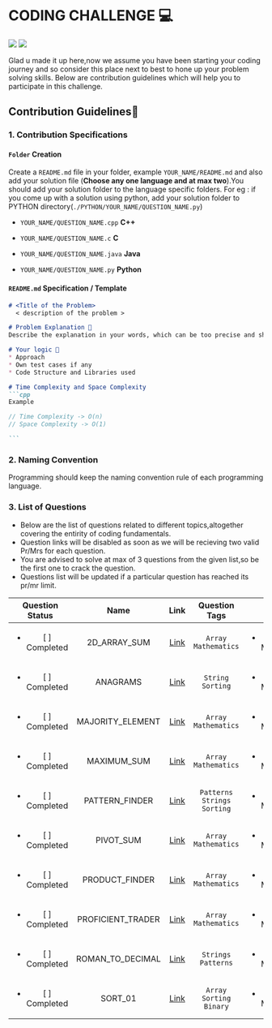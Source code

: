 # CODING CHALLENGE 💻
<a href="https://github.com/SpectrumOUTR-B/HacktoberFest-2025/tree/main/coding_freshmen
"><img src="https://img.shields.io/badge/Coding%20-Challenge-blue.svg"/></a>
<a href="https://github.com/SpectrumOUTR-B/HacktoberFest-2025/tree/main/coding_freshmen
"><img src="https://img.shields.io/badge/Problem%20-Solving-purple.svg"/></a>

Glad u made it up here,now we assume you have been starting your coding journey and so consider this place next to best to hone up your problem solving skills.
Below are contribution guidelines which will help you to participate in this challenge.


## Contribution Guidelines📃

### 1. Contribution Specifications

#### `Folder` Creation
Create a `README.md` file in your folder, example `YOUR_NAME/README.md` and also add your solution file
(**Choose any one language and at max two**).You should add your solution folder to the language specific folders.
For eg : if you come up with a solution using python, add your solution folder to PYTHON directory(`./PYTHON/YOUR_NAME/QUESTION_NAME.py`) 

- `YOUR_NAME/QUESTION_NAME.cpp` **C++**

- `YOUR_NAME/QUESTION_NAME.c` **C** 

- `YOUR_NAME/QUESTION_NAME.java`  **Java**

-  `YOUR_NAME/QUESTION_NAME.py` **Python**


#### `README.md` Specification / Template
````markdown
# <Title of the Problem>
  < description of the problem >

# Problem Explanation 🚀
Describe the explanation in your words, which can be too precise and short. 

# Your logic 🤯
* Approach
* Own test cases if any
* Code Structure and Libraries used

# Time Complexity and Space Complexity
```cpp
Example 

// Time Complexity -> O(n)
// Space Complexity -> O(1)

```
````

### 2. Naming Convention

Programming should keep the naming convention rule of each programming language.



### 3. List of Questions

* Below are the list of questions related to different topics,altogether covering the entirity of coding fundamentals.
* Question links will be disabled as soon as we will be recieving two valid Pr/Mrs for each question.
* You are advised to solve at max of 3 questions from the given list,so be the first one to crack the question.
* Questions list will be updated if a particular question has reached its pr/mr limit.

| Question Status | Name         | Link     | Question Tags | C | C++ | Java | Python |
| :---------------: | :---------------: | :---------------: | :---------------: | :---------------: | :---------------: | :---------------: | :---------------: |
| <ul><li>[ ] Completed</li></ul> | 2D_ARRAY_SUM      | [Link](https://drive.google.com/file/d/1gVeQRzMZrGXtFGpAVtfBv56GXVIt4Pjf/view) | `Array` `Mathematics` | <ul><li>[ ] Merged</li></ul> | <ul><li>[ ] Merged</li></ul> | <ul><li>[ ] Merged</li></ul> | <ul><li>[X] Merged</li></ul> |
| <ul><li>[ ] Completed</li></ul> | ANAGRAMS | [Link](https://drive.google.com/file/d/1tmnXbLeVbIjcZihdXgUGxzLiFOgD4-Gs/view?usp=sharing) | `String` `Sorting` | <ul><li>[ ] Merged</li></ul> | <ul><li>[ ] Merged</li></ul> | <ul><li>[ ] Merged</li></ul> | <ul><li>[ ] Merged</li></ul> |
| <ul><li>[ ] Completed</li></ul> | MAJORITY_ELEMENT | [Link](https://drive.google.com/file/d/1E4q1RX536unm_SE7xVehQ1dw4c3HGs2M/view?usp=sharing) | `Array` `Mathematics`| <ul><li>[ ] Merged</li></ul> | <ul><li>[ ] Merged</li></ul> | <ul><li>[ ] Merged</li></ul> | <ul><li>[X] Merged</li></ul> |
| <ul><li>[ ] Completed</li></ul> | MAXIMUM_SUM | [Link](https://drive.google.com/file/d/1V1LbMO1KkrZEArrYrp-Ar9Ii4JXGGzAv/view) | `Array` `Mathematics` | <ul><li>[ ] Merged</li></ul> | <ul><li>[ ] Merged</li></ul> | <ul><li>[ ] Merged</li></ul> | <ul><li>[ ] Merged</li></ul> |
| <ul><li>[ ] Completed</li></ul> | PATTERN_FINDER | [Link](https://drive.google.com/file/d/1RQeqbizRf-KZYrKD_RvuzCPW2AMWEELI/view?usp=sharing) | `Patterns` `Strings` `Sorting` | <ul><li>[ ] Merged</li></ul> | <ul><li>[ ] Merged</li></ul> | <ul><li>[ ] Merged</li></ul> | <ul><li>[ ] Merged</li></ul> |
| <ul><li>[ ] Completed</li></ul> | PIVOT_SUM | [Link](https://drive.google.com/file/d/1gie49B5n81RA9r4_UfCtUYRQbrKvxOnd/view) | `Array` `Mathematics` | <ul><li>[ ] Merged</li></ul> | <ul><li>[ ] Merged</li></ul> | <ul><li>[ ] Merged</li></ul> | <ul><li>[ ] Merged</li></ul> |
| <ul><li>[ ] Completed</li></ul> | PRODUCT_FINDER      | [Link](https://drive.google.com/file/d/1fPHUd6enWsuzTXRHr0H1dxK9LlQkH_he/view?usp=sharing) | `Array` `Mathematics` | <ul><li>[ ] Merged</li></ul> | <ul><li>[X] Merged</li></ul> | <ul><li>[ ] Merged</li></ul> | <ul><li>[ ] Merged</li></ul> |
| <ul><li>[ ] Completed</li></ul> | PROFICIENT_TRADER | [Link](https://drive.google.com/file/d/1KMEmmyUNhfrralpwkaFqW8J0eeSH8PGQ/view?usp=sharing) | `Array` `Mathematics` | <ul><li>[ ] Merged</li></ul> | <ul><li>[ ] Merged</li></ul> | <ul><li>[ ] Merged</li></ul> | <ul><li>[ ] Merged</li></ul> |
| <ul><li>[ ] Completed</li></ul> | ROMAN_TO_DECIMAL | [Link](https://drive.google.com/file/d/1B4EIxEEYfNq44vzfH6E4eEpxLhyGAitW/view?usp=sharing) | `Strings` `Patterns` | <ul><li>[ ] Merged</li></ul> | <ul><li>[ ] Merged</li></ul> | <ul><li>[X] Merged</li></ul> | <ul><li>[X] Merged</li></ul> |
| <ul><li>[ ] Completed</li></ul> | SORT_01 | [Link](https://drive.google.com/file/d/1P-RfuH6V1WQ4r1iz2ujzbm_xG203yeFT/view?usp=sharing) | `Array` `Sorting` `Binary` | <ul><li>[ ] Merged</li></ul> | <ul><li>[ ] Merged</li></ul> | <ul><li>[ ] Merged</li></ul> | <ul><li>[ ] Merged</li></ul> |
